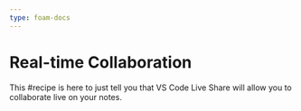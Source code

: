```yaml
---
type: foam-docs
---
```

# Real-time Collaboration

This #recipe is here to just tell you that VS Code Live Share will allow you to collaborate live on your notes.
